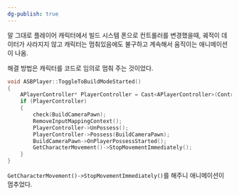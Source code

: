 ```yaml
---
dg-publish: true
---
```


말 그대로 플레이어 캐릭터에서 빌드 시스템 폰으로 컨트롤러를 변경했을때, 궤적이 데이터가 사라지지 않고 캐릭터는 멈춰있음에도 불구하고 계속해서 움직이는 애니메이션이 나옴.

해결 방법은 캐릭터를 코드로 임의로 멈춰 주는 것이었다.
```cpp
void ASBPlayer::ToggleToBuildModeStarted()
{
	APlayerController* PlayerController = Cast<APlayerController>(Controller);
	if (PlayerController)
	{
		check(BuildCameraPawn);
		RemoveInputMappingContext();
		PlayerController->UnPossess();
		PlayerController->Possess(BuildCameraPawn);
		BuildCameraPawn->OnPlayerPossessStarted();
		GetCharacterMovement()->StopMovementImmediately();
	}
}
```

`GetCharacterMovement()->StopMovementImmediately()`를 해주니 애니메이션이 멈추었다.